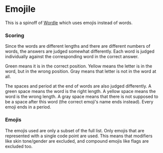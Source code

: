 # Emojile

This is a spinoff of [Wordle](https://www.powerlanguage.co.uk/wordle/) which uses emojis instead of words.

### Scoring

Since the words are different lengths and there are different numbers of words, the answers are judged somewhat differently. Each word is judged individually against the corresponding word in the correct answer. 

Green means it is in the correct position. Yellow means the letter is in the word, but in the wrong position. Gray means that letter is not in the word at all.

The spaces and period at the end of words are also judged differently. A green space means the word is the right length. A yellow space means the word is the wrong length. A gray space means that there is not supposed to be a space after this word (the correct emoji's name ends instead). Every emoji ends in a period.

### Emojis

The emojis used are only a subset of the full list. Only emojis that are represented with a single code point are used. This means that modifiers like skin tone/gender are excluded, and compound emojis like flags are excluded too.

